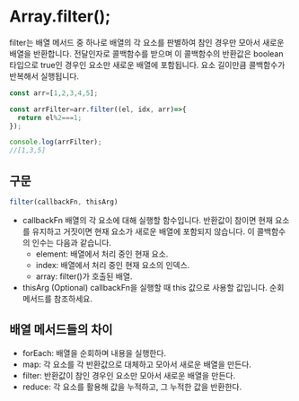 # Array.filter();
filter는 배열 메서드 중 하나로 배열의 각 요소를 판별하여 참인 경우만 모아서 새로운 배열을 반환합니다.
전달인자로 콜백함수를 받으며 이 콜백함수의 반환값은 boolean 타입으로 true인 경우인 요소만 새로운 배열에 포함됩니다. 요소 길이만큼 콜백함수가 반복해서 실행됩니다.

```js
const arr=[1,2,3,4,5];

const arrFilter=arr.filter((el, idx, arr)=>{
  return el%2===1;
});

console.log(arrFilter);
//[1,3,5]
```

## 구문
```js
filter(callbackFn, thisArg)
```
- callbackFn
배열의 각 요소에 대해 실행할 함수입니다. 반환값이 참이면 현재 요소를 유지하고 거짓이면 현재 요소가 새로운 배열에 포함되지 않습니다. 이 콜백함수의 인수는 다음과 같습니다.
  - element: 배열에서 처리 중인 현재 요소.
  - index: 배열에서 처리 중인 현재 요소의 인덱스.
  - array: filter()가 호출된 배열.
- thisArg (Optional)
callbackFn을 실행할 때 this 값으로 사용할 값입니다. 순회 메서드를 참조하세요.


## 배열 메서드들의 차이
- forEach: 배열을 순회하며 내용을 실행한다.
- map: 각 요소를 각 반환값으로 대체하고 모아서 새로운 배열을 만든다.
- filter: 반환값이 참인 경우인 요소만 모아서 새로운 배열을 만든다.
- reduce: 각 요소를 활용해 값을 누적하고, 그 누적한 값을 반환한다. 
